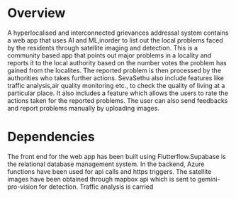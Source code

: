 # Overview

A hyperlocalised and interconnected grievances addressal system contains a web app that uses AI and ML,inorder to list out the local problems faced by the residents through satellite imaging and detection. 
This is a community based app that points out major problems in a locality and reports it to the local authority based on the number votes the problem has gained from the localites. The reported problem is then 
processed by the authorities who takes further actions. SevaSethu also include features like traffic analysis,air quality monitoring etc., to check the quality of living at a particular place. It also includes a feature
which allows the users to rate the actions taken for the reported problems. The user can also send feedbacks and report problems manually by uploading images.

# Dependencies

The front end for the web app has been built using Flutterflow.Supabase is the relational database management system. In the backend, Azure functions have been used for api calls and https triggers. The satellite images have been obtained through mapbox api which is sent to gemini-pro-vision for detection. Traffic analysis is carried 
